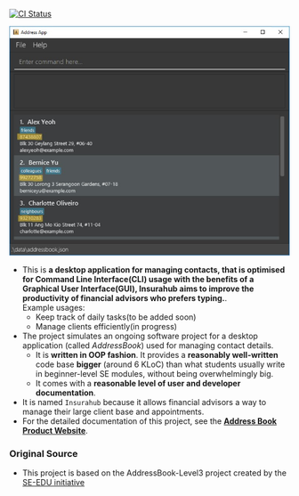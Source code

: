 [![CI Status](https://github.com/se-edu/addressbook-level3/workflows/Java%20CI/badge.svg)](https://github.com/AY2324S1-CS2103-W14-1/tp/actions)

![Ui](docs/images/Ui.png)


* This is **a desktop application for managing contacts, that is optimised for Command Line Interface(CLI) usage with the benefits of a Graphical User Interface(GUI), Insurahub aims to improve the productivity of financial advisors who prefers typing.**.<br>
  Example usages:
  * Keep track of daily tasks(to be added soon)
  * Manage clients efficiently(in progress)
* The project simulates an ongoing software project for a desktop application (called _AddressBook_) used for managing contact details.
  * It is **written in OOP fashion**. It provides a **reasonably well-written** code base **bigger** (around 6 KLoC) than what students usually write in beginner-level SE modules, without being overwhelmingly big.
  * It comes with a **reasonable level of user and developer documentation**.
* It is named `Insurahub` because it allows financial advisors a way to manage their large client base and appointments.
* For the detailed documentation of this project, see the **[Address Book Product Website](https://se-education.org/addressbook-level3)**.
 ### Original Source
* This project is based on the AddressBook-Level3 project created by the [SE-EDU initiative](https://se-education.org)
